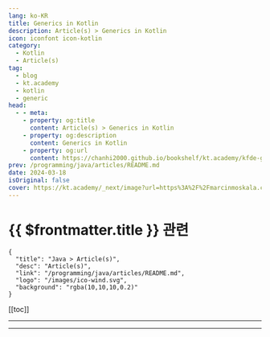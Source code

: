 ```yaml
---
lang: ko-KR
title: Generics in Kotlin
description: Article(s) > Generics in Kotlin
icon: iconfont icon-kotlin
category: 
  - Kotlin
  - Article(s)
tag: 
  - blog
  - kt.academy
  - kotlin
  - generic
head:
  - - meta:
    - property: og:title
      content: Article(s) > Generics in Kotlin
    - property: og:description
      content: Generics in Kotlin
    - property: og:url
      content: https://chanhi2000.github.io/bookshelf/kt.academy/kfde-generics.html
prev: /programming/java/articles/README.md
date: 2024-03-18
isOriginal: false
cover: https://kt.academy/_next/image?url=https%3A%2F%2Fmarcinmoskala.com%2Fkotlin_essentials_book%2Fpromotion%2Fgenerics.jpg&w=384&q=75
---
```


# {{ $frontmatter.title }} 관련

```component VPCard
{
  "title": "Java > Article(s)",
  "desc": "Article(s)",
  "link": "/programming/java/articles/README.md",
  "logo": "/images/ico-wind.svg",
  "background": "rgba(10,10,10,0.2)"
}
```

[[toc]]

---

<SiteInfo
  name="Generics in Kotlin"
  desc="The essence of how generics work in Kotlin."
  url="https://kt.academy/article/kfde-generics"
  logo="https://kt.academy/logo.png"
  preview="https://kt.academy/_next/image?url=https%3A%2F%2Fmarcinmoskala.com%2Fkotlin_essentials_book%2Fpromotion%2Fgenerics.jpg&w=384&q=75"/>

<!-- TODO: 작성 -->

---

<TagLinks />